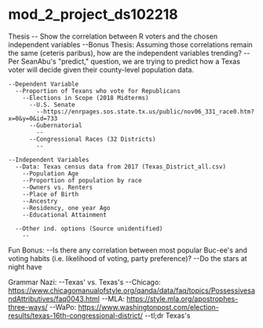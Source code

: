 # mod_2_project_ds102218

Thesis -- Show the correlation between R voters and the chosen independent variables
    --Bonus Thesis: Assuming those correlations remain the same (ceteris paribus), how are the independent variables trending?
    --Per SeanAbu's "predict," question, we are trying to predict how a Texas voter will decide given their county-level population data. 

    --Dependent Variable
      --Proportion of Texans who vote for Republicans
        --Elections in Scope (2018 Midterms)
          --U.S. Senate
            --https://enrpages.sos.state.tx.us/public/nov06_331_race0.htm?x=0&y=0&id=733
          --Gubernatorial
            --
          --Congressional Races (32 Districts)
            --

    --Independent Variables
      --Data: Texas census data from 2017 (Texas_District_all.csv)
        --Population Age
        --Proportion of population by race
        --Owners vs. Renters
        --Place of Birth
        --Ancestry
        --Residency, one year Ago
        --Educational Attainment

      --Other ind. options (Source unidentified)
        --

Fun Bonus:
  --Is there any correlation between most popular Buc-ee's and voting habits (i.e. likelihood of voting, party preference)?
  --Do the stars at night have

Grammar Nazi:
  --Texas' vs. Texas's
    --Chicago: https://www.chicagomanualofstyle.org/qanda/data/faq/topics/PossessivesandAttributives/faq0043.html
    --MLA: https://style.mla.org/apostrophes-three-ways/
    --WaPo: https://www.washingtonpost.com/election-results/texas-16th-congressional-district/
    --tl;dr Texas's
